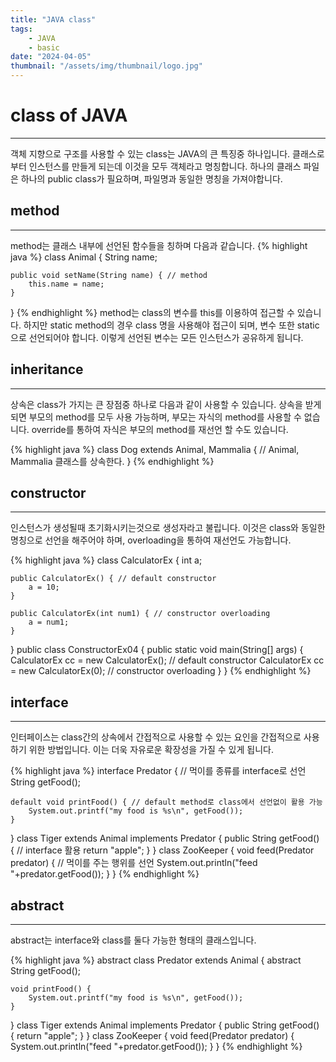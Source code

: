 ```yaml
---
title: "JAVA class"
tags:
    - JAVA
    - basic
date: "2024-04-05"
thumbnail: "/assets/img/thumbnail/logo.jpg"
---
```


# class of JAVA
---
객체 지향으로 구조를 사용할 수 있는 class는 JAVA의 큰 특징중 하나입니다. 클래스로 부터 인스턴스를 만들게 되는데 이것을 모두 객체라고 명칭합니다. 하나의 클래스 파일은 하나의 public class가 필요하며, 파일명과 동일한 명칭을 가져야합니다.

## method
---
method는 클래스 내부에 선언된 함수들을 칭하며 다음과 같습니다.
{% highlight java %}
class Animal {
    String name;

    public void setName(String name) { // method
        this.name = name;
    }
}
{% endhighlight %}
method는 class의 변수를 this를 이용하여 접근할 수 있습니다. 하지만 static method의 경우 class 명을 사용해야 접근이 되며, 변수 또한 static으로 선언되어야 합니다. 이렇게 선언된 변수는 모든 인스턴스가 공유하게 됩니다.

## inheritance
---
상속은 class가 가지는 큰 장점중 하나로 다음과 같이 사용할 수 있습니다. 상속을 받게되면 부모의 method를 모두 사용 가능하며, 부모는 자식의 method를 사용할 수 없습니다. override를 통하여 자식은 부모의 method를 재선언 할 수도 있습니다.

{% highlight java %}
class Dog extends Animal, Mammalia {  // Animal, Mammalia 클래스를 상속한다.
}
{% endhighlight %}

## constructor
---
인스턴스가 생성될때 초기화시키는것으로 생성자라고 불립니다. 이것은 class와 동일한 명칭으로 선언을 해주어야 하며, overloading을 통하여 재선언도 가능합니다.

{% highlight java %}
class CalculatorEx {
	int a;

	public CalculatorEx() { // default constructor
		a = 10;
	}

	public CalculatorEx(int num1) { // constructor overloading
		a = num1;
	}
}
public class ConstructorEx04 {
	public static void main(String[] args) {
		CalculatorEx cc = new CalculatorEx(); // default constructor
		CalculatorEx cc = new CalculatorEx(0); // constructor overloading
    }
}
{% endhighlight %}

## interface
---
인터페이스는 class간의 상속에서 간접적으로 사용할 수 있는 요인을 간접적으로 사용하기 위한 방법입니다. 이는 더욱 자유로운 확장성을 가질 수 있게 됩니다.

{% highlight java %}
interface Predator { // 먹이를 종류를 interface로 선언
    String getFood();

    default void printFood() { // default method로 class에서 선언없이 활용 가능
        System.out.printf("my food is %s\n", getFood());
    }
}
class Tiger extends Animal implements Predator {
    public String getFood() { // interface 활용
        return "apple";
    }
}
class ZooKeeper {
    void feed(Predator predator) { // 먹이를 주는 행위를 선언
        System.out.println("feed "+predator.getFood());
    }
}
{% endhighlight %}

## abstract
---
abstract는 interface와 class를 둘다 가능한 형태의 클래스입니다.

{% highlight java %}
abstract class Predator extends Animal {
    abstract String getFood();

    void printFood() {
        System.out.printf("my food is %s\n", getFood());
    }
}
class Tiger extends Animal implements Predator {
    public String getFood() {
        return "apple";
    }
}
class ZooKeeper {
    void feed(Predator predator) {
        System.out.println("feed "+predator.getFood());
    }
}
{% endhighlight %}
